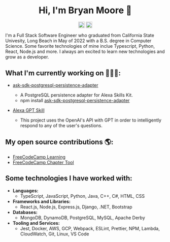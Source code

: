 <p align="center"> <h1 align="center">Hi, I'm Bryan Moore 👋</h1> </p>
<p align="center">
<a href="https://github.com/bryanleemoore" target="_blank"><img align="center" src="https://cdn.jsdelivr.net/npm/simple-icons@3.0.1/icons/github.svg" alt="Bryan Moore" height="20" width="20" /></a>
<a href="https://linkedin.com/in/bryanleemoore" target="_blank"><img align="center" src="https://cdn.jsdelivr.net/npm/simple-icons@3.0.1/icons/linkedin.svg" alt="Bryan Moore" height="20" width="20" /></a>
</p>

I'm a Full Stack Software Engineer who graduated from California State Univesity, Long Beach in May of 2022 with a B.S. degree in Computer Science. Some favorite technologies of mine inclue Typescript, Python, React, Node.js and more. I always am excited to learn new technologies and grow as a developer. 

## What I'm currently working on 👨🏻‍💻: 
- <a href="https://github.com/bryanleemoore/ask-sdk-postgresql-persistence-adapter">ask-sdk-postgresql-persistence-adapter</a> 
     - A PostgreSQL persistence adapter for Alexa Skills Kit.
     - npm install <a href="https://www.npmjs.com/package/ask-sdk-postgresql-persistence-adapter">ask-sdk-postgresql-persistence-adapter</a>

- <a href="https://github.com/bryanleemoore/alexa-gpt">Alexa GPT Skill</a> 
     - This project uses the OpenAI's API with GPT in order to intelligently respond to any of the user's questions.

## My open source contributions 🌎: 
- <a href="https://github.com/freeCodeCamp/freeCodeCamp/pulls?q=is%3Apr+author%3Abryanleemoore">FreeCodeCamp Learning</a>
- <a href="https://github.com/freeCodeCamp/chapter/pulls?q=is%3Apr+author%3Abryanleemoore">FreeCodeCamp Chapter Tool</a>

## Some technologies I have worked with:  
- **Languages:** 
     - TypeScript, JavaScript, Python, Java, C++, C#, HTML, CSS
- **Frameworks and Libraries:**
     - React.js, Node.js, Express.js, Django, .NET, Bootstrap
- **Databases:** 
     - MongoDB, DynamoDB, PostgreSQL, MySQL, Apache Derby
- **Tooling and Services:**
     - Jest, Docker, AWS, GCP, Webpack, ESLint, Prettier, NPM, Lambda, CloudWatch, Git, Linux, VS Code
